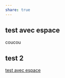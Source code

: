 ```yaml
---
share: true
---
```


## test avec espace

coucou

## test 2

[test avec espace](TEST1.mdtest-avec-espace)

